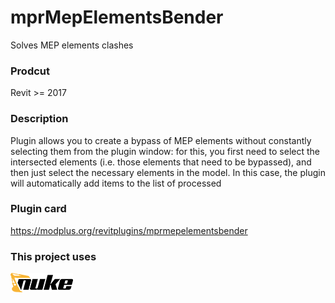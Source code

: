 # mprMepElementsBender
Solves MEP elements clashes
### Prodcut ###
Revit >= 2017
### Description ###
Plugin allows you to create a bypass of MEP elements without constantly selecting them from the plugin window: for this, you first need to select the intersected elements (i.e. those elements that need to be bypassed), and then just select the necessary elements in the model. In this case, the plugin will automatically add items to the list of processed
### Plugin card ###
https://modplus.org/revitplugins/mprmepelementsbender
### This project uses

[<img align="left" src="https://raw.githubusercontent.com/ModPlus-Software/Documentation/master/Images/nuke-logo-small.png" />](https://nuke.build/)
